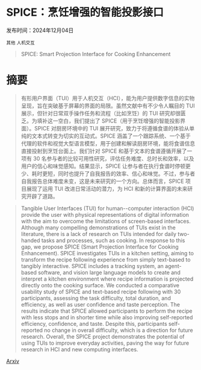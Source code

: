 # SPICE：烹饪增强的智能投影接口

发布时间：2024年12月04日

`其他` `人机交互`

> SPICE: Smart Projection Interface for Cooking Enhancement

# 摘要

> 有形用户界面（TUI）用于人机交互（HCI），能为用户提供数字信息的实物呈现，旨在突破基于屏幕的界面的局限。虽然文献中有不少令人瞩目的 TUI 展示，但针对日常双手操作任务和流程（比如烹饪）的 TUI 研究却很匮乏。为填补这一空白，我们提出了 SPICE（用于烹饪增强的智能投影界面）。SPICE 对厨房环境中的 TUI 展开研究，致力于将遵循食谱的体验从单纯的文本式转变为切实的互动式。SPICE 涵盖了一个跟踪系统、一个基于代理的软件和视觉大型语言模型，用于创建和解读厨房环境，能将食谱信息直接投射到烹饪台面上。我们针对 SPICE 和基于文本的食谱遵循开展了一项有 30 名参与者的比较可用性研究，评估任务难度、总时长和效率，以及用户的信心和味觉感知。结果显示，SPICE 让参与者在执行食谱时停顿更少、耗时更短，同时也提升了自我报告的效率、信心和味觉。不过，参与者自我报告总体难度未变，这是未来研究的一个方向。总体而言，SPICE 项目展现了运用 TUI 改进日常活动的潜力，为 HCI 和新的计算界面的未来研究开辟了道路。

> Tangible User Interfaces (TUI) for human--computer interaction (HCI) provide the user with physical representations of digital information with the aim to overcome the limitations of screen-based interfaces. Although many compelling demonstrations of TUIs exist in the literature, there is a lack of research on TUIs intended for daily two-handed tasks and processes, such as cooking. In response to this gap, we propose SPICE (Smart Projection Interface for Cooking Enhancement). SPICE investigates TUIs in a kitchen setting, aiming to transform the recipe following experience from simply text-based to tangibly interactive. SPICE includes a tracking system, an agent-based software, and vision large language models to create and interpret a kitchen environment where recipe information is projected directly onto the cooking surface. We conducted a comparative usability study of SPICE and text-based recipe following with 30 participants, assessing the task difficulty, total duration, and efficiency, as well as user confidence and taste perception. The results indicate that SPICE allowed participants to perform the recipe with less stops and in shorter time while also improving self-reported efficiency, confidence, and taste. Despite this, participants self-reported no change in overall difficulty, which is a direction for future research. Overall, the SPICE project demonstrates the potential of using TUIs to improve everyday activities, paving the way for future research in HCI and new computing interfaces.

[Arxiv](https://arxiv.org/abs/2412.03551)